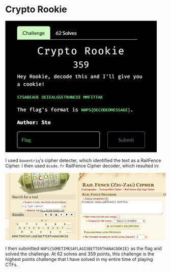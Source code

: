 # Crypto Rookie
![](../images/crypto-rookie-part-1.png)

I used `boxentriq`'s cipher detecter, which identified the text as a RailFence Cipher. I then used `dcode.fr` RailFence Cipher decoder, which resulted in:

![](../images/crypto-rookie-part-2.png)

I then submitted `N0PS{SOMETIMESAFLAGISBETTERTHANACOOKIE}` as the flag and solved the challenge. At 62 solves and 359 points, this challenge is the highest points challenge that I have solved in my entire time of playing CTFs.
